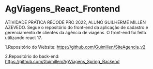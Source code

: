 # AgViagens_React_Frontend
ATIVIDADE PRÁTICA RECODE PRO 2022, ALUNO GUILHERME MILLEN AZEVEDO.
Segue o repositório do front-end da aplicação de cadastro e gerenciamento de clientes da agência de viagens.
O front-end foi feito utilizando react 17.

1.Repositório do Website: https://github.com/Guimillen/SiteAgencia_v2

2.Repositório do back-end: https://github.com/Guimillen/AgViagens_Spring_Backend

